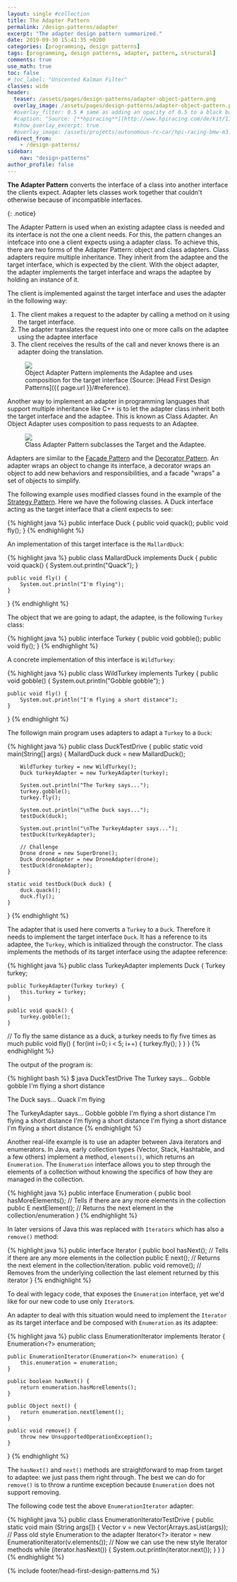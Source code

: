 ```yaml
---
layout: single #collection
title: The Adapter Pattern
permalink: /design-patterns/adapter
excerpt: "The adapter design pattern summarized."
date: 2019-09-30 15:41:35 +0200
categories: [programming, design patterns]
tags: [programming, design patterns, adapter, pattern, structural]
comments: true
use_math: true
toc: false
# toc_label: "Unscented Kalman Filter"
classes: wide
header:
  teaser: /assets/pages/design-patterns/adapter-object-pattern.png
  overlay_image: /assets/pages/design-patterns/adapter-object-pattern.png
  #overlay_filter: 0.5 # same as adding an opacity of 0.5 to a black background
  #caption: "Source: [**hpiracing**](http://www.hpiracing.com/de/kit/114343)"
  #show_overlay_excerpt: true
  #overlay_image: /assets/projects/autonomous-rc-car/hpi-racing-bmw-m3.png
redirect_from:
    - /design-patterns/
sidebar:
    nav: "design-patterns"
author_profile: false
---
```


<p>
<b>The Adapter Pattern</b> converts the interface of a class into
another interface the clients expect. Adapter lets classes work 
together that couldn't otherwise because of incompatible interfaces.
</p>
{: .notice}

The Adapter Pattern is used when an existing adaptee class is needed and its interface is not the one a client needs.
For this, the pattern changes an intefcace into one a client expects using a adapter class. 
To achieve this, there are two forms of the Adapter Pattern: object and class adapters. 
Class adapters require multiple inheritance. They inherit from the adaptee and the target interface, 
which is expected by the client. With the object adapter, the adapter implements the target interface and wraps the adaptee by holding an instance of it.

The client is implemented against the target interface and uses the adapter in the following way:

1. The client makes a request to the adapter by calling a method on it using the target interface.
2. The adapter translates the request into one or more calls on the adaptee using the adaptee interface
3. The client receives the results of the call and never knows there is an adapter doing the translation.

<figure>
    <a href="/assets/pages/design-patterns/adapter-object-pattern.png"><img src="/assets/pages/design-patterns/adapter-object-pattern.png"></a>
    <figcaption>Object Adapter Pattern implements the Adaptee and uses composition for the target interface (Source: [Head First Design Patterns]({{ page.url }}/#reference).</figcaption>
</figure>

Another way to implement an adapter in programming languages that support multiple inheritance like C++ is to let the adapter class inherit both the target interface and the adaptee. This is known as Class Adapter. An Object Adapter uses composition to pass requests to an Adaptee.

<figure>
    <a href="/assets/pages/design-patterns/adapter-class-pattern.png"><img src="/assets/pages/design-patterns/adapter-class-pattern.png"></a>
    <figcaption>Class Adapter Pattern subclasses the Target and the Adaptee.</figcaption>
</figure>


Adapters are similar to the [Facade Pattern](/design-patterns/facade) and the [Decorator Pattern](/design-patterns/decorator). An adapter wraps an object to change its interface, 
a decorator wraps an object to add new behaviors and responsibilities, 
and a facade "wraps" a set of objects to simplify.

The following example uses modified classes found in the example of the [Strategy Pattern](/design-patterns/strategy).
Here we have the following classes. A Duck interface acting as the target interface that a client expects to see: 

{% highlight java %}
public interface Duck {
	public void quack();
	public void fly();
}
{% endhighlight %}

An implementation of this target interface is the `MallardDuck`:

{% highlight java %}
public class MallardDuck implements Duck {
	public void quack() {
		System.out.println("Quack");
	}
 
	public void fly() {
		System.out.println("I'm flying");
	}
}
{% endhighlight %}

The object that we are going to adapt, the adaptee, is the following `Turkey` class:

{% highlight java %}
public interface Turkey {
	public void gobble();
	public void fly();
}
{% endhighlight %}


A concrete implementation of this interface is `WildTurkey`:

{% highlight java %}
public class WildTurkey implements Turkey {
	public void gobble() {
		System.out.println("Gobble gobble");
	}
 
	public void fly() {
		System.out.println("I'm flying a short distance");
	}
}
{% endhighlight %}

The followign main program uses adapters to adapt a `Turkey` to a `Duck`:

{% highlight java %}
public class DuckTestDrive {
	public static void main(String[] args) {
		MallardDuck duck = new MallardDuck();

		WildTurkey turkey = new WildTurkey();
		Duck turkeyAdapter = new TurkeyAdapter(turkey);

		System.out.println("The Turkey says...");
		turkey.gobble();
		turkey.fly();

		System.out.println("\nThe Duck says...");
		testDuck(duck);

		System.out.println("\nThe TurkeyAdapter says...");
		testDuck(turkeyAdapter);
		
		// Challenge
		Drone drone = new SuperDrone();
		Duck droneAdapter = new DroneAdapter(drone);
		testDuck(droneAdapter);
	}

	static void testDuck(Duck duck) {
		duck.quack();
		duck.fly();
	}
}
{% endhighlight %}

The adapter that is used here converts a `Turkey` to a `Duck`. Therefore it needs to implement the target interface `Duck`.
It has a reference to its adaptee, the `Turkey`, which is initialized through the constructor. The class implements the methods of its target interface using the adaptee reference:


{% highlight java %}
public class TurkeyAdapter implements Duck {
	Turkey turkey;
 
	public TurkeyAdapter(Turkey turkey) {
		this.turkey = turkey;
	}
    
	public void quack() {
		turkey.gobble();
	}
  
  // To fly the same distance as a duck, a turkey needs to fly five times as much
	public void fly() {
		for(int i=0; i < 5; i++) {
			turkey.fly();
		}
	}
}
{% endhighlight %}

The output of the program is:

{% highlight bash %}
$ java DuckTestDrive
The Turkey says...
Gobble gobble
I'm flying a short distance

The Duck says...
Quack
I'm flying

The TurkeyAdapter says...
Gobble gobble
I'm flying a short distance
I'm flying a short distance
I'm flying a short distance
I'm flying a short distance
I'm flying a short distance
{% endhighlight %}

Another real-life example is to use an adapter between Java iterators and enumerators.
In Java, early collection types (Vector, Stack, Hashtable, and a few others) implement a method, `elements()`, 
which returns an `Enumeration`. The `Enumeration` interface allows you to step through the elements of a collection 
without knowing the specifics of how they are managed in the collection.

{% highlight java %}
public interface Enumeration<E>
{
	public bool hasMoreElements(); // Tells if there are any more elements in the collection
	public E nextElement(); // Returns the next element in the collection/enumeration
}
{% endhighlight %}

In later versions of Java this was replaced with `Iterators` which has also a `remove()` method: 

{% highlight java %}
public interface Iterator<E>
{
	public bool hasNext(); // Tells if there are any more elements in the collection
	public E next(); // Returns the next element in the collection/iteration.
	public void remove(); // Removes from the underlying collection the last element returned by this iterator
}
{% endhighlight %}
	
To deal with legacy code, that exposes the `Enumeration` interface, yet we'd like for our new code to use only `Iterator`s.

An adapter to deal with this situation would need to implement the `Iterator` as its target interface and be composed with
`Enumeration` as its adaptee:

{% highlight java %}
public class EnumerationIterator implements Iterator<Object> {
	Enumeration<?> enumeration;
 
	public EnumerationIterator(Enumeration<?> enumeration) {
		this.enumeration = enumeration;
	}
 
	public boolean hasNext() {
		return enumeration.hasMoreElements();
	}
 
	public Object next() {
		return enumeration.nextElement();
	}
 
	public void remove() {
		throw new UnsupportedOperationException();
	}
}
{% endhighlight %}

The `hasNext()` and `next()` methods are straightforward to map from target to adaptee: we just pass them right through. The best we can do for `remove()` is to throw a runtime exception because `Enumeration` does not support removing.

The following code test the above `EnumerationIterator` adapter:

{% highlight java %}
public class EnumerationIteratorTestDrive {
	public static void main (String args[]) {
		Vector<String> v = new Vector<String>(Arrays.asList(args));
		// Pass old style Enumeration to the adapter
		Iterator<?> iterator = new EnumerationIterator(v.elements());
		// Now we can use the new style  Iterator methods
		while (iterator.hasNext()) {
			System.out.println(iterator.next());
		}
	}
}
{% endhighlight %}


{% include footer/head-first-design-patterns.md %}
